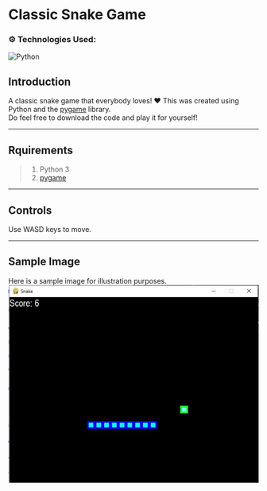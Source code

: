 # Classic Snake Game

### ⚙️ Technologies Used:
![Python](https://img.shields.io/badge/python-3670A0?style=for-the-badge&logo=python&logoColor=ffdd54)

## Introduction
A classic snake game that everybody loves! ❤️ This was created using Python and the [pygame](https://www.pygame.org/docs/) library.
<br/>Do feel free to download the code and play it for yourself!

---

## Rquirements
> 1. Python 3
> 2. [pygame](https://www.pygame.org/docs/)

---

## Controls
Use WASD keys to move.

---

## Sample Image
Here is a sample image for illustration purposes.
<br/>
![sample](sample.JPG)
